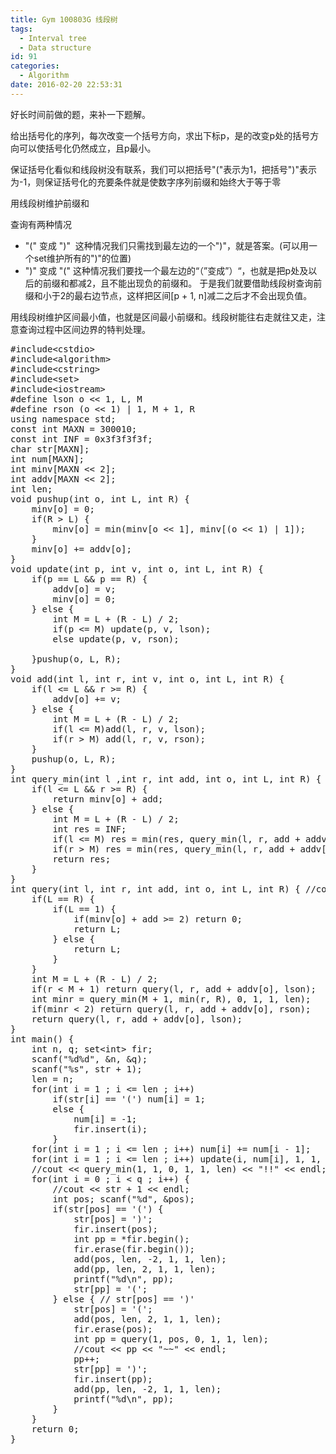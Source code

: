 ```yaml
---
title: Gym 100803G 线段树
tags:
  - Interval tree
  - Data structure
id: 91
categories:
  - Algorithm
date: 2016-02-20 22:53:31
---
```


好长时间前做的题，来补一下题解。

给出括号化的序列，每次改变一个括号方向，求出下标p，是的改变p处的括号方向可以使括号化仍然成立，且p最小。

保证括号化看似和线段树没有联系，我们可以把括号"("表示为1，把括号")"表示为-1，则保证括号化的充要条件就是使数字序列前缀和始终大于等于零

用线段树维护前缀和

查询有两种情况

*   "(" 变成 ")"  这种情况我们只需找到最左边的一个")"，就是答案。(可以用一个set维护所有的")"的位置)
*   ")" 变成 "(" 这种情况我们要找一个最左边的“（”变成”）“，也就是把p处及以后的前缀和都减2，且不能出现负的前缀和。
于是我们就要借助线段树查询前缀和小于2的最右边节点，这样把区间[p + 1, n]减二之后才不会出现负值。

用线段树维护区间最小值，也就是区间最小前缀和。线段树能往右走就往又走，注意查询过程中区间边界的特判处理。
<pre class="lang:c++ decode:true " title="Gym 100803G 线段树">#include&lt;cstdio&gt;
#include&lt;algorithm&gt;
#include&lt;cstring&gt;
#include&lt;set&gt;
#include&lt;iostream&gt;
#define lson o &lt;&lt; 1, L, M
#define rson (o &lt;&lt; 1) | 1, M + 1, R
using namespace std;
const int MAXN = 300010;
const int INF = 0x3f3f3f3f;
char str[MAXN];
int num[MAXN];
int minv[MAXN &lt;&lt; 2];
int addv[MAXN &lt;&lt; 2];
int len;
void pushup(int o, int L, int R) {
    minv[o] = 0;
    if(R &gt; L) {
        minv[o] = min(minv[o &lt;&lt; 1], minv[(o &lt;&lt; 1) | 1]);
    }
    minv[o] += addv[o];
}
void update(int p, int v, int o, int L, int R) {
    if(p == L &amp;&amp; p == R) {
        addv[o] = v;
        minv[o] = 0;
    } else {
        int M = L + (R - L) / 2;
        if(p &lt;= M) update(p, v, lson);
        else update(p, v, rson);

    }pushup(o, L, R);
}
void add(int l, int r, int v, int o, int L, int R) {
    if(l &lt;= L &amp;&amp; r &gt;= R) {
        addv[o] += v;
    } else {
        int M = L + (R - L) / 2;
        if(l &lt;= M)add(l, r, v, lson);
        if(r &gt; M) add(l, r, v, rson);
    }
    pushup(o, L, R);
}
int query_min(int l ,int r, int add, int o, int L, int R) {
    if(l &lt;= L &amp;&amp; r &gt;= R) {
        return minv[o] + add;
    } else {
        int M = L + (R - L) / 2;
        int res = INF;
        if(l &lt;= M) res = min(res, query_min(l, r, add + addv[o],lson));
        if(r &gt; M) res = min(res, query_min(l, r, add + addv[o], rson));
        return res;
    }
}
int query(int l, int r, int add, int o, int L, int R) { //cout &lt;&lt; L &lt;&lt; "!!!" &lt;&lt; R &lt;&lt; endl;
    if(L == R) {
        if(L == 1) {
            if(minv[o] + add &gt;= 2) return 0;
            return L;
        } else {
            return L;
        }
    }
    int M = L + (R - L) / 2;
    if(r &lt; M + 1) return query(l, r, add + addv[o], lson);
    int minr = query_min(M + 1, min(r, R), 0, 1, 1, len);
    if(minr &lt; 2) return query(l, r, add + addv[o], rson);
    return query(l, r, add + addv[o], lson);
}
int main() {
    int n, q; set&lt;int&gt; fir;
    scanf("%d%d", &amp;n, &amp;q);
    scanf("%s", str + 1);
    len = n;
    for(int i = 1 ; i &lt;= len ; i++)
        if(str[i] == '(') num[i] = 1;
        else {
            num[i] = -1;
            fir.insert(i);
        }
    for(int i = 1 ; i &lt;= len ; i++) num[i] += num[i - 1];
    for(int i = 1 ; i &lt;= len ; i++) update(i, num[i], 1, 1, len);
    //cout &lt;&lt; query_min(1, 1, 0, 1, 1, len) &lt;&lt; "!!" &lt;&lt; endl;
    for(int i = 0 ; i &lt; q ; i++) {
        //cout &lt;&lt; str + 1 &lt;&lt; endl;
        int pos; scanf("%d", &amp;pos);
        if(str[pos] == '(') {
            str[pos] = ')';
            fir.insert(pos);
            int pp = *fir.begin();
            fir.erase(fir.begin());
            add(pos, len, -2, 1, 1, len);
            add(pp, len, 2, 1, 1, len);
            printf("%d\n", pp);
            str[pp] = '(';
        } else { // str[pos] == ')'
            str[pos] = '(';
            add(pos, len, 2, 1, 1, len);
            fir.erase(pos);
            int pp = query(1, pos, 0, 1, 1, len);
            //cout &lt;&lt; pp &lt;&lt; "~~" &lt;&lt; endl;
            pp++;
            str[pp] = ')';
            fir.insert(pp);
            add(pp, len, -2, 1, 1, len);
            printf("%d\n", pp);
        }
    }
    return 0;
}</pre>
&nbsp;